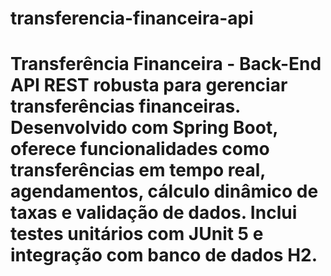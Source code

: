 # transferencia-financeira-api
# Transferência Financeira - Back-End   API REST robusta para gerenciar transferências financeiras. Desenvolvido com Spring Boot, oferece funcionalidades como transferências em tempo real, agendamentos, cálculo dinâmico de taxas e validação de dados. Inclui testes unitários com JUnit 5 e integração com banco de dados H2.
